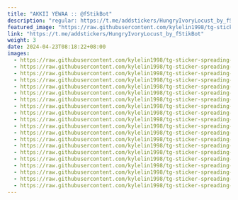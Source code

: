 ```yaml
---
title: "AKKII YEWAA :: @fStikBot"
description: "regular: https://t.me/addstickers/HungryIvoryLocust_by_fStikBot"
featured_image: "https://raw.githubusercontent.com/kylelin1998/tg-sticker-spreading-worldwide-images/main/img/1dadebfe-af60-4ea0-af69-4257070f5542.jpg"
link: "https://t.me/addstickers/HungryIvoryLocust_by_fStikBot"
weight: 3
date: 2024-04-23T08:18:22+08:00
images:
  - https://raw.githubusercontent.com/kylelin1998/tg-sticker-spreading-worldwide-images/main/img/1dadebfe-af60-4ea0-af69-4257070f5542.jpg
  - https://raw.githubusercontent.com/kylelin1998/tg-sticker-spreading-worldwide-images/main/img/ae1e43bf-22c8-4cff-b21b-bb27eff46770.jpg
  - https://raw.githubusercontent.com/kylelin1998/tg-sticker-spreading-worldwide-images/main/img/050b87b4-17b4-4054-872f-1a43ff35cf18.jpg
  - https://raw.githubusercontent.com/kylelin1998/tg-sticker-spreading-worldwide-images/main/img/2b723723-fbc4-48c6-bd13-88368b744d53.jpg
  - https://raw.githubusercontent.com/kylelin1998/tg-sticker-spreading-worldwide-images/main/img/cbdd4653-3872-41e5-9a46-dabc91e73d85.jpg
  - https://raw.githubusercontent.com/kylelin1998/tg-sticker-spreading-worldwide-images/main/img/ef39bf13-2c22-488b-8611-bf1dd809717d.jpg
  - https://raw.githubusercontent.com/kylelin1998/tg-sticker-spreading-worldwide-images/main/img/fefe37c6-6e99-4a65-856b-858d3c3b7f72.jpg
  - https://raw.githubusercontent.com/kylelin1998/tg-sticker-spreading-worldwide-images/main/img/5fe929a2-9d24-45f8-a981-6ebd8c4140cd.jpg
  - https://raw.githubusercontent.com/kylelin1998/tg-sticker-spreading-worldwide-images/main/img/51c51768-7e58-4632-ba4d-04c1d687d8a6.jpg
  - https://raw.githubusercontent.com/kylelin1998/tg-sticker-spreading-worldwide-images/main/img/b6ef0219-3fa8-4ec4-bfd9-ea1aaba9339b.jpg
  - https://raw.githubusercontent.com/kylelin1998/tg-sticker-spreading-worldwide-images/main/img/73afc92d-4616-4507-8fb6-f1ba1ed121b5.jpg
  - https://raw.githubusercontent.com/kylelin1998/tg-sticker-spreading-worldwide-images/main/img/05153280-2ab3-4193-90b8-c4f667ceeb53.jpg
  - https://raw.githubusercontent.com/kylelin1998/tg-sticker-spreading-worldwide-images/main/img/7f353904-8668-464a-8e8a-bd1edb0d2aa2.jpg
  - https://raw.githubusercontent.com/kylelin1998/tg-sticker-spreading-worldwide-images/main/img/ebf6c788-d805-4860-bf51-2cf586852525.jpg
  - https://raw.githubusercontent.com/kylelin1998/tg-sticker-spreading-worldwide-images/main/img/badeb928-1ba8-4721-8e6a-7b05996d6698.jpg
  - https://raw.githubusercontent.com/kylelin1998/tg-sticker-spreading-worldwide-images/main/img/919a521c-d15d-4e03-9b92-b7df310049dd.jpg
  - https://raw.githubusercontent.com/kylelin1998/tg-sticker-spreading-worldwide-images/main/img/56fa53f9-d719-47db-9f73-6c40cf7227ee.jpg
  - https://raw.githubusercontent.com/kylelin1998/tg-sticker-spreading-worldwide-images/main/img/5cdeaeb2-97e6-485c-9101-8bb7e227c9e8.jpg
  - https://raw.githubusercontent.com/kylelin1998/tg-sticker-spreading-worldwide-images/main/img/f7231f7c-d0ed-4427-903b-0af7a652a561.jpg
  - https://raw.githubusercontent.com/kylelin1998/tg-sticker-spreading-worldwide-images/main/img/bef1f6ff-03a8-4232-9b63-20ebae68efe3.jpg
---
```

